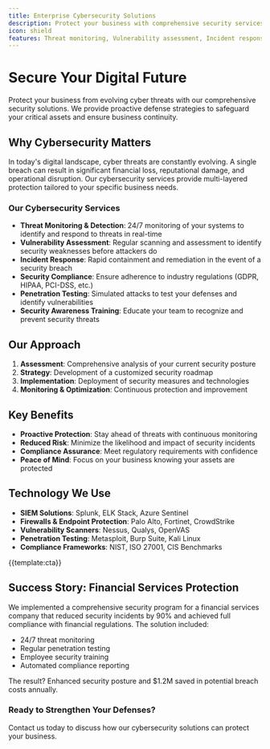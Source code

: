 ```yaml
---
title: Enterprise Cybersecurity Solutions
description: Protect your business with comprehensive security services including threat monitoring, vulnerability assessment, and incident response
icon: shield
features: Threat monitoring, Vulnerability assessment, Incident response, Security compliance, Penetration testing, Security awareness training
---
```


# Secure Your Digital Future

Protect your business from evolving cyber threats with our comprehensive security solutions. We provide proactive defense strategies to safeguard your critical assets and ensure business continuity.

## Why Cybersecurity Matters

In today's digital landscape, cyber threats are constantly evolving. A single breach can result in significant financial loss, reputational damage, and operational disruption. Our cybersecurity services provide multi-layered protection tailored to your specific business needs.

### Our Cybersecurity Services

- **Threat Monitoring & Detection**: 24/7 monitoring of your systems to identify and respond to threats in real-time
- **Vulnerability Assessment**: Regular scanning and assessment to identify security weaknesses before attackers do
- **Incident Response**: Rapid containment and remediation in the event of a security breach
- **Security Compliance**: Ensure adherence to industry regulations (GDPR, HIPAA, PCI-DSS, etc.)
- **Penetration Testing**: Simulated attacks to test your defenses and identify vulnerabilities
- **Security Awareness Training**: Educate your team to recognize and prevent security threats

## Our Approach

1. **Assessment**: Comprehensive analysis of your current security posture
2. **Strategy**: Development of a customized security roadmap
3. **Implementation**: Deployment of security measures and technologies
4. **Monitoring & Optimization**: Continuous protection and improvement

## Key Benefits

- **Proactive Protection**: Stay ahead of threats with continuous monitoring
- **Reduced Risk**: Minimize the likelihood and impact of security incidents
- **Compliance Assurance**: Meet regulatory requirements with confidence
- **Peace of Mind**: Focus on your business knowing your assets are protected

## Technology We Use

- **SIEM Solutions**: Splunk, ELK Stack, Azure Sentinel
- **Firewalls & Endpoint Protection**: Palo Alto, Fortinet, CrowdStrike
- **Vulnerability Scanners**: Nessus, Qualys, OpenVAS
- **Penetration Testing**: Metasploit, Burp Suite, Kali Linux
- **Compliance Frameworks**: NIST, ISO 27001, CIS Benchmarks

{{template:cta}}

## Success Story: Financial Services Protection

We implemented a comprehensive security program for a financial services company that reduced security incidents by 90% and achieved full compliance with financial regulations. The solution included:

- 24/7 threat monitoring
- Regular penetration testing
- Employee security training
- Automated compliance reporting

The result? Enhanced security posture and $1.2M saved in potential breach costs annually.

### Ready to Strengthen Your Defenses?

Contact us today to discuss how our cybersecurity solutions can protect your business.
